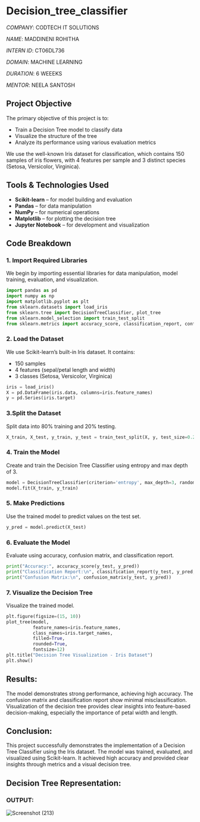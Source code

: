 # Decision_tree_classifier

*COMPANY*: CODTECH IT SOLUTIONS

*NAME*: MADDINENI ROHITHA

*INTERN ID*: CT06DL736

*DOMAIN*: MACHINE LEARNING

*DURATION*: 6 WEEEKS

*MENTOR*: NEELA SANTOSH

## Project Objective

The primary objective of this project is to:
- Train a Decision Tree model to classify data
- Visualize the structure of the tree
- Analyze its performance using various evaluation metrics

We use the well-known Iris dataset for classification, which contains 150 samples of iris flowers, with 4 features per sample and 3 distinct species (Setosa, Versicolor, Virginica).

##  Tools & Technologies Used

- **Scikit-learn** – for model building and evaluation
- **Pandas** – for data manipulation
- **NumPy** – for numerical operations
- **Matplotlib** – for plotting the decision tree
- **Jupyter Notebook** – for development and visualization

## Code Breakdown

### 1. Import Required Libraries
We begin by importing essential libraries for data manipulation, model training, evaluation, and visualization.

```python
import pandas as pd
import numpy as np
import matplotlib.pyplot as plt
from sklearn.datasets import load_iris
from sklearn.tree import DecisionTreeClassifier, plot_tree
from sklearn.model_selection import train_test_split
from sklearn.metrics import accuracy_score, classification_report, confusion_matrix
```

### 2. Load the Dataset
We use Scikit-learn’s built-in Iris dataset. It contains:
- 150 samples
- 4 features (sepal/petal length and width)
- 3 classes (Setosa, Versicolor, Virginica)

```python
iris = load_iris()
X = pd.DataFrame(iris.data, columns=iris.feature_names)
y = pd.Series(iris.target)
```

### 3.Split the Dataset
Split data into 80% training and 20% testing.

```python
X_train, X_test, y_train, y_test = train_test_split(X, y, test_size=0.2, random_state=42)
```

### 4. Train the Model
Create and train the Decision Tree Classifier using entropy and max depth of 3.

```python
model = DecisionTreeClassifier(criterion='entropy', max_depth=3, random_state=42)
model.fit(X_train, y_train)
```

### 5. Make Predictions
Use the trained model to predict values on the test set.

```python
y_pred = model.predict(X_test)
```

### 6. Evaluate the Model
Evaluate using accuracy, confusion matrix, and classification report.

```python
print("Accuracy:", accuracy_score(y_test, y_pred))
print("Classification Report:\n", classification_report(y_test, y_pred, target_names=iris.target_names))
print("Confusion Matrix:\n", confusion_matrix(y_test, y_pred))
```

### 7. Visualize the Decision Tree
Visualize the trained model.

```python
plt.figure(figsize=(15, 10))
plot_tree(model, 
          feature_names=iris.feature_names, 
          class_names=iris.target_names, 
          filled=True, 
          rounded=True, 
          fontsize=12)
plt.title("Decision Tree Visualization - Iris Dataset")
plt.show()
```

## Results:
The model demonstrates strong performance, achieving high accuracy. The confusion matrix and classification report show minimal misclassification. Visualization of the decision tree provides clear insights into feature-based decision-making, especially the importance of petal width and length.

##  Conclusion:
This project successfully demonstrates the implementation of a Decision Tree Classifier using the Iris dataset. The model was trained, evaluated, and visualized using Scikit-learn. It achieved high accuracy and provided clear insights through metrics and a visual decision tree. 

## Decision Tree Representation:
### OUTPUT:

![Screenshot (213)](https://github.com/user-attachments/assets/e645636f-351b-4398-9887-995f38709647)
